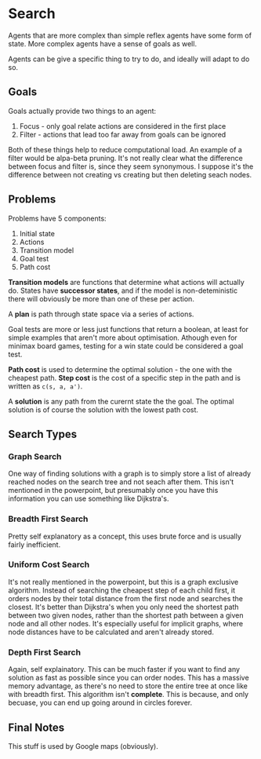 # Search

Agents that are more complex than simple reflex agents have some form of state. More complex agents have a sense of goals as well.

Agents can be give a specific thing to try to do, and ideally will adapt to do so.

## Goals

Goals actually provide two things to an agent:

1. Focus - only goal relate actions are considered in the first place
2. Filter - actions that lead too far away from goals can be ignored

Both of these things help to reduce computational load. An example of a filter would be alpa-beta pruning. It's not really clear what the difference between focus and filter is, since they seem synonymous. I suppose it's the difference between not creating vs creating but then deleting seach nodes.

## Problems

Problems have 5 components:
1. Initial state
2. Actions
3. Transition model
4. Goal test
5. Path cost

**Transition models** are functions that determine what actions will actually do. States have **successor states**, and if the model is non-deteministic there will obviously be more than one of these per action.

A **plan** is path through state space via a series of actions.

Goal tests are more or less just functions that return a boolean, at least for simple examples that aren't more about optimisation. Athough even for minimax board games, testing for a win state could be considered a goal test.

**Path cost** is used to determine the optimal solution - the one with the cheapest path. **Step cost** is the cost of a specific step in the path and is written as `c(s, a, a')`.

A **solution** is any path from the curernt state the the goal. The optimal solution is of course the solution with the lowest path cost.

## Search Types

### Graph Search

One way of finding solutions with a graph is to simply store a list of already reached nodes on the search tree and not seach after them. This isn't mentioned in the powerpoint, but presumably once you have this information you can use something like Dijkstra's.

### Breadth First Search

Pretty self explanatory as a concept, this uses brute force and is usually fairly inefficient.

### Uniform Cost Search

It's not really mentioned in the powerpoint, but this is a graph exclusive algorithm. Instead of searching the cheapest step of each child first, it orders nodes by their total distance from the first node and searches the closest. It's better than Dijkstra's when you only need the shortest path between two given nodes, rather than the shortest path between a given node and all other nodes. It's especially useful for implicit graphs, where node distances have to be calculated and aren't already stored.

### Depth First Search

Again, self explainatory. This can be much faster if you want to find any solution as fast as possible since you can order nodes. This has a massive memory advantage, as there's no need to store the entire tree at once like with breadth first. This algorithm isn't **complete**. This is because, and only becuase, you can end up going around in circles forever.

## Final Notes

This stuff is used by Google maps (obviously).
